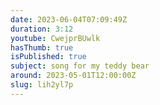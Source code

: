 ```yaml
---
date: 2023-06-04T07:09:49Z
duration: 3:12
youtube: CwejprBUwlk
hasThumb: true
isPublished: true
subject: song for my teddy bear
around: 2023-05-01T12:00:00Z
slug: lih2yl7p
---
```


